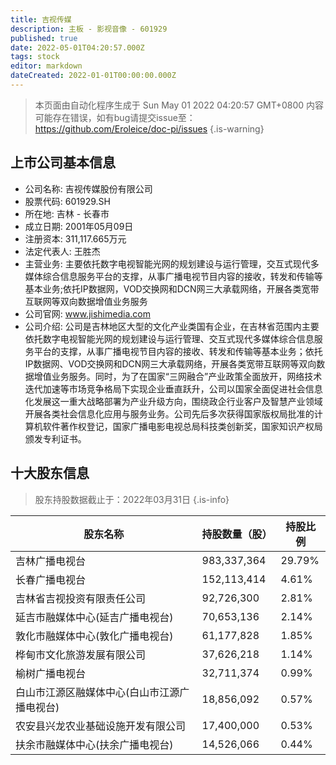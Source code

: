 ```yaml
---
title: 吉视传媒
description: 主板 - 影视音像 - 601929
published: true
date: 2022-05-01T04:20:57.000Z
tags: stock
editor: markdown
dateCreated: 2022-01-01T00:00:00.000Z
---
```


> 本页面由自动化程序生成于 Sun May 01 2022 04:20:57 GMT+0800
> 内容可能存在错误，如有bug请提交issue至：https://github.com/Eroleice/doc-pi/issues
{.is-warning}

## 上市公司基本信息
- 公司名称: 吉视传媒股份有限公司
- 股票代码: 601929.SH
- 所在地: 吉林 - 长春市
- 成立日期: 2001年05月09日
- 注册资本: 311,117.665万元
- 法定代表人: 王胜杰
- 主营业务: 主要依托数字电视智能光网的规划建设与运行管理，交互式现代多媒体综合信息服务平台的支撑，从事广播电视节目内容的接收，转发和传输等基本业务;依托IP数据网，VOD交换网和DCN网三大承载网络，开展各类宽带互联网等双向数据增值业务服务
- 公司官网: www.jishimedia.com
- 公司介绍: 公司是吉林地区大型的文化产业类国有企业，在吉林省范围内主要依托数字电视智能光网的规划建设与运行管理、交互式现代多媒体综合信息服务平台的支撑，从事广播电视节目内容的接收、转发和传输等基本业务；依托IP数据网、VOD交换网和DCN网三大承载网络，开展各类宽带互联网等双向数据增值业务服务。同时，为了在国家“三网融合”产业政策全面放开，网络技术迭代加速等市场竞争格局下实现企业垂直跃升，公司以国家全面促进社会信息化发展这一重大战略部署为产业升级方向，围绕政企行业客户及智慧产业领域开展各类社会信息化应用与服务业务。公司先后多次获得国家版权局批准的计算机软件著作权登记，国家广播电影电视总局科技类创新奖，国家知识产权局颁发专利证书。


## 十大股东信息
> 股东持股数据截止于：2022年03月31日
{.is-info}

| 股东名称 | 持股数量（股） | 持股比例 |
| --- | --- | --- |
| 吉林广播电视台 | 983,337,364 | 29.79% |
| 长春广播电视台 | 152,113,414 | 4.61% |
| 吉林省吉视投资有限责任公司 | 92,726,300 | 2.81% |
| 延吉市融媒体中心(延吉广播电视台) | 70,653,136 | 2.14% |
| 敦化市融媒体中心(敦化广播电视台) | 61,177,828 | 1.85% |
| 桦甸市文化旅游发展有限公司 | 37,626,218 | 1.14% |
| 榆树广播电视台 | 32,711,374 | 0.99% |
| 白山市江源区融媒体中心(白山市江源广播电视台) | 18,856,092 | 0.57% |
| 农安县兴龙农业基础设施开发有限公司 | 17,400,000 | 0.53% |
| 扶余市融媒体中心(扶余广播电视台) | 14,526,066 | 0.44% |




